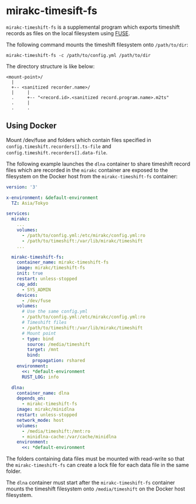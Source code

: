 # mirakc-timesift-fs

`mirakc-timeshift-fs` is a supplemental program which exports timeshift records as files on the
local filesystem using [FUSE].

The following command mounts the timeshift filesystem onto `/path/to/dir`:

```shell
mirakc-timeshift-fs -c /path/to/config.yml /path/to/dir
```

The directory structure is like below:

```
<mount-point>/
  |
  +-- <sanitized recorder.name>/
  |     |
  .     +-- "<record.id>.<sanitized record.program.name>.m2ts"
  .     |
  .     .
```

[FUSE]: https://en.wikipedia.org/wiki/Filesystem_in_Userspace

## Using Docker

Mount /dev/fuse and folders which contain files specified in
`config.timeshift.recorders[].ts-file` and `config.timeshift.recorders[].data-file`.

The following example launches the `dlna` container to share timeshift record files which are
recorded in the `mirakc` container are exposed to the filesystem on the Docker host from the
`mirakc-timeshift-fs` container:

```yaml
version: '3'

x-environment: &default-environment
  TZ: Asia/Tokyo

services:
  mirakc:
    ...
    volumes:
      - /path/to/config.yml:/etc/mirakc/config.yml:ro
      - /path/to/timeshift:/var/lib/mirakc/timeshift
    ...

  mirakc-timeshift-fs:
    container_name: mirakc-timeshift-fs
    image: mirakc/timeshift-fs
    init: true
    restart: unless-stopped
    cap_add:
      - SYS_ADMIN
    devices:
      - /dev/fuse
    volumes:
      # Use the same config.yml
      - /path/to/config.yml:/etc/mirakc/config.yml:ro
      # Timeshift files
      - /path/to/timeshift:/var/lib/mirakc/timeshift
      # Mount point
      - type: bind
        source: /media/timeshift
        target: /mnt
        bind:
          propagation: rshared
    environment:
      <<: *default-environment
      RUST_LOG: info

  dlna:
    container_name: dlna
    depends_on:
      - mirakc-timeshift-fs
    image: mirakc/minidlna
    restart: unless-stopped
    network_mode: host
    volumes:
      - /media/timeshift:/mnt:ro
      - minidlna-cache:/var/cache/minidlna
    environment:
      <<: *default-environment
```

The folders containing data files must be mounted with read-write so that the
`mirakc-timeshift-fs` can create a lock file for each data file in the same folder.

The `dlna` container must start after the `mirakc-timeshift-fs` container mounts the timeshift
filesystem onto `/media/timeshift` on the Docker host filesystem.
